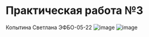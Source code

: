 # Практическая работа №3
Копытина Светлана ЭФБО-05-22
![image](https://github.com/user-attachments/assets/88a94c9a-4447-4108-8fee-b6299fdd4ba7)
![image](https://github.com/user-attachments/assets/b68797ab-78ce-4f05-868c-65ed1b62aa9d)

